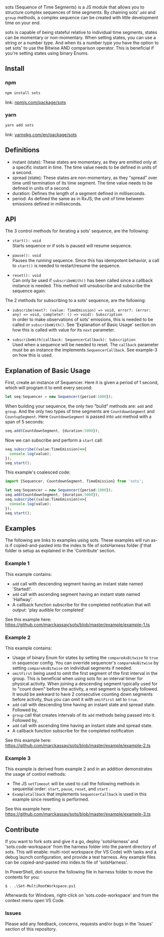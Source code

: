 sots (Sequence of Time Segments) is a JS module that allows you to structure complex sequences of time segments.  By chaining sots' `add` and `group` methods, a complex sequence can be created with little development time on your end.

sots is capable of being stateful relative to individual time segments, states can be momentary or non-momentary.  When setting states, you can use a string or a number type. And when its a number type you have the option to set sots' to use the Bitwise AND comparison operator.  This is beneficial if you're setting states using binary Enums.

## Install
### npm
```bash
npm install sots
```
link: [npmjs.com/package/sots](https://www.npmjs.com/package/sots)

### yarn
```bash
yarn add sots
```
link: [yarnpkg.com/en/package/sots](https://yarnpkg.com/en/package/sots)

## Definitions
* instant (state): These states are momentary, as they are emitted only at a specific instant in time.  The time value needs to be defined in units of a second.
* spread (state): These states are non-momentary, as they "spread" over time until termination of its time segment.  The time value needs to be defined in units of a second.
* duration: Defines the length of a segment defined in milliseconds.
* period: As defined the same as in RxJS; the unit of time between emissions defined in milliseconds.

## API
The 3 control methods for iterating a sots' sequence, are the following:
* `start(): void`  
Starts sequence or if sots is paused will resume sequence.

* `pause(): void`  
Pauses the running sequence.  Since this has idempotent behavior, a call to `start()` is needed to restart/resume the sequence.

* `reset(): void`  
Can only be used if `subscribeWith()` has been called since a callback instance is needed.  This method will unsubscribe and subscribe the sequence again.

The 2 methods for subscribing to a sots' sequence, are the following:
* `subscribe(next?: (value: TimeEmission) => void, error?: (error: any) => void, complete?: () => void): Subscription`  
In order to make observations of sots' emissions, this is needed to be called or `subscribeWith()`.  See 'Explanation of Basic Usage' section on how this is called with value for its `next` parameter.

* `subscribeWith(callback: SequencerCallback): Subscription`  
Used when a sequence will be needed to reset.  The `callback` parameter must be an instance the implements `SequencerCallback`.  See example-3 on how this is used.

## Explanation of Basic Usage
First, create an instance of Sequencer.  Here it is given a period of 1 second, which will program it to emit every second:
```typescript
let seq:Sequencer = new Sequencer({period:1000});
```

When building your sequence, the only two "build" methods are: `add` and `group`.  And the only two types of time segments are `CountdownSegment` and `CountupSegment`.  Here `CountdownSegment` is passed into `add` method with a span of 5 seconds:
```typescript
seq.add(CountdownSegment, {duration:5000});
```

Now we can subscribe and perform a `start` call:
```typescript
seq.subscribe((value:TimeEmission)=>{
  console.log(value);
});
seq.start();
```

This example's coalesced code:
```typescript
import {Sequencer, CountdownSegment, TimeEmission} from 'sots';

let seq:Sequencer = new Sequencer({period:1000});
seq.add(CountdownSegment, {duration:5000});
seq.subscribe((value:TimeEmission)=>{
  console.log(value);
});
seq.start();
```

## Examples
The following are links to examples using sots.  These examples will run as-is if copied-and-pasted into the index.ts file of sotsHarness folder *if* that folder is setup as explained in the 'Contribute' section.

### Example 1
This example contains:
* `add` call with descending segment having an instant state named 'Started!'.
* `add` call with ascending segment having an instant state named 'Halfway'.
* A callback function subscribe for the completed notification that will output: 'play audible for completed'

See this example here: https://github.com/marckassay/sots/blob/master/example/example-1.ts


### Example 2
This example contains:
* Usage of binary Enum for states by setting the `compareAsBitwise` to `true` in sequencer config.  You can override sequencer's `compareAsBitwise` by setting `compareAsBitwise` on individual segments if needed.
* `omitFirst` being used to omit the first segment of the first interval in the group.  This is beneficial when using sots for an interval timer for physical activity.  When joining a descending segment typically used for to "count down" before the activity, a rest segment is typically followed.  It would be awkward to have 2 consecutive counting down segments before activity, thus you can omit it with `omitFirst` set to `true`.
* `add` call with descending time having an instant state and spread state.  Followed by,
* `group` call that creates intervals of its `add` methods being passed into it.  Followed by,
* `add` call with ascending time having an instant state and spread state.
* A callback function subscribe for the completed notification

See this example here: https://github.com/marckassay/sots/blob/master/example/example-2.ts


### Example 3
This example is derived from example 2 and in an addition demonstrates the usage of control methods:
* The JS `setTimeout` will be used to call the following methods in sequential order: `start`, `pause`, `reset`, and `start` .
* `ExampleCallback` that implements `SequencerCallback` is used in this example since resetting is performed.

See this example here: https://github.com/marckassay/sots/blob/master/example/example-3.ts

## Contribute
If you want to fork sots and give it a go, deploy 'sotsHarness' and 'sots.code-workspace' from the harness folder into the parent directory of sots.
This will enable: multi-root workspace (for VS Code) with tasks and a debug launch configuration, and provide a test harness.  Any example files can be copied-and-pasted into index.ts file of 'sotsHarness'.

In PowerShell, dot-source the following file in harness folder to move the contents for you:
```
$ . .\Set-MultiRootWorkspace.ps1
```
Afterwards for Windows, right-click on 'sots.code-workspace' and from the context menu open VS Code.

### Issues
Please add any feedback, concerns, requests and/or bugs in the 'Issues' section of this repository.